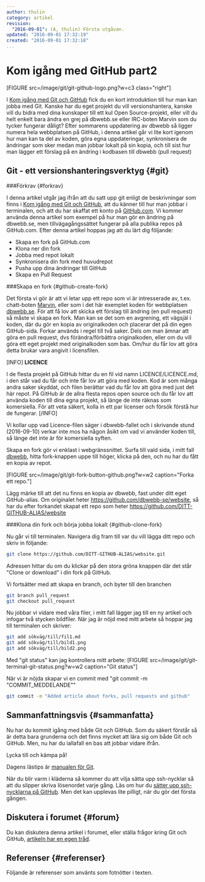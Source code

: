 ```yaml
---
author: thulin
category: artikel
revision:
  "2016-09-01": (A, thulin) Första utgåvan.
updated: "2016-09-01 17:32:19"
created: "2016-09-01 17:32:18"
...
```

Kom igång med GitHub part2
==================================

[FIGURE src=/image/git/git-github-logo.png?w=c3 class="right"]

I [Kom igång med Git och GitHub](https://dbwebb.se/kunskap/kom-igang-med-git-och-github) fick du en kort introduktion till hur man kan jobba med Git. Kanske har du eget projekt du vill versionshantera, kanske vill du bidra med dina kunskaper till ett kul Open Source-projekt, eller vill du helt enkelt bara ändra en grej på dbwebb.se eller IRC-boten Marvin som du tycker fungerar dåligt? Efter sommarens uppdatering av dbwebb så ligger numera hela webbplatsen på GitHub, i denna artikel går vi lite kort igenom hur man kan ta del av koden, göra egna uppdateringar, synkronisera de ändringar som sker medan man jobbar lokalt på sin kopia, och till sist hur man lägger ett förslag på en ändring i kodbasen till dbwebb (pull request)

<!--more-->



Git - ett versionshanteringsverktyg {#git}
--------------------------------------------------------------------


###Förkrav {#forkrav}

I denna artikel utgår jag ifrån att du satt upp git enligt de beskrivningar som finns i [Kom igång med Git och GitHub](https://dbwebb.se/kunskap/kom-igang-med-git-och-github), att du känner till hur man jobbar i terminalen, och att du har skaffat ett konto på [GitHub.com](http://github.com/). Vi kommer använda denna artikel som exempel på hur man gör en ändring på dbwebb.se, men tillvägagångssättet fungerar på alla publika repos på GitHub.com. Efter denna artikel hoppas jag att du lärt dig följande:

* Skapa en fork på GitHub.com
* Klona ner din fork
* Jobba med repot lokalt
* Synkronisera din fork med huvudrepot
* Pusha upp dina ändringar till GitHub
* Skapa en Pull Request


###Skapa en fork {#github-create-fork}

Det första vi gör är att vi letar upp ett repo som vi är intresserade av, t.ex. chatt-boten [Marvin](https://github.com/mosbth/irc2phpbb), eller som i det här exemplet koden för webbplatsen [dbwebb.se](https://github.com/dbwebb-se/website). För att få lov att skicka ett förslag till ändring (en pull request) så måste vi skapa en fork. Man kan se det som en avgrening, ett vägsjäl i koden, där du gör en kopia av originalkoden och placerar det på din egen GitHub-sida. Forkar används i regel till två saker. Dels om man ämnar att göra en pull request, dvs förändra/förbättra originalkoden, eller om du vill göra ett eget projekt med originalkoden som bas. Om/hur du får lov att göra detta brukar vara angivit i licensfilen.

[INFO]
**LICENCE**

I de flesta projekt på GitHub hittar du en fil vid namn LICENCE/LICENCE.md, i den står vad du får och inte får lov att göra med koden. Kod är som många andra saker skyddat, och filen berättar vad du får lov att göra med just det här repot. På GitHub är de allra flesta repos open source och du får lov att använda koden till dina egna projekt, så länge de inte räknas som komersiella. För att veta säkert, kolla in ett par licenser och försök förstå hur de fungerar.
[/INFO]

Vi kollar upp vad Licence-filen säger i dbwebb-fallet och i skrivande stund (2016-09-10) verkar inte mos ha någon åsikt om vad vi använder koden till, så länge det inte är för komersiella syften.

Skapa en fork gör vi enklast i webgränssnittet. Surfa till vald sida, i mitt fall [dbwebb](https://github.com/dbwebb-se/website), hitta fork-knappen uppe till höger, klicka på den, och nu har du fått en kopia av repot. 

[FIGURE src=/image/git/git-fork-button-github.png?w=w2 caption="Forka ett repo."]

Lägg märke till att det nu finns en kopia av dbwebb, fast under ditt eget GitHub-alias. Om originalet heter https://github.com/dbwebb-se/website, så har du efter forkandet skapat ett repo som heter https://github.com/DITT-GITHUB-ALIAS/website

###Klona din fork och börja jobba lokalt {#github-clone-fork}

Nu går vi till terminalen. Navigera dig fram till var du vill lägga ditt repo och skriv in följande: 

```bash
git clone https://github.com/DITT-GITHUB-ALIAS/website.git
```

Adressen hittar du om du klickar på den stora gröna knappen där det står "Clone or download" i din fork på GitHub.

Vi fortsätter med att skapa en branch, och byter till den branchen

```bash
git branch pull_request
git checkout pull_request
```

Nu jobbar vi vidare med våra filer, i mitt fall lägger jag till en ny artikel och infogar två stycken bildfiler. När jag är nöjd med mitt arbete så hoppar jag till terminalen och skriver:

```bash
git add sökväg/till/fil1.md
git add sökväg/till/bild1.png
git add sökväg/till/bild2.png
```

Med "git status" kan jag kontrollera mitt arbete:
[FIGURE src=/image/git/git-terminal-git-status.png?w=w2 caption="Git status"]


När vi är nöjda skapar vi en commit med "git commit -m "COMMIT_MEDDELANDE""

```bash
git commit -m "Added article about forks, pull requests and github"
```














Sammanfattningsvis {#sammanfatta}
--------------------------------------------------------------------

Nu har du kommit igång med både Git och GitHub. Som du säkert förstår så är detta bara grunderna och det finns mycket att lära sig om både Git och GitHub. Men, nu har du iallafall en bas att jobbar vidare ifrån. 

Lycka till och kämpa på!

Dagens lästips är [manualen för Git](http://git-scm.com/book).

När du blir varm i kläderna så kommer du att vilja sätta upp ssh-nycklar så att du slipper skriva lösenordet varje gång. Läs om hur du [sätter upp ssh-nycklarna på GitHub](https://help.github.com/articles/generating-ssh-keys). Men det kan upplevas lite pilligt, när du gör det första gången.



Diskutera i forumet {#forum}
--------------------------------------------------------------------

Du kan diskutera denna artikel i forumet, eller ställa frågor kring Git och GitHub, [artikeln har en egen tråd](f/5514).



Referenser {#referenser}
------------------------

Följande är referenser som använts som fotnötter i texten.

[^1]: [Wikipedia: Hur Git kom till](http://en.wikipedia.org/wiki/Git_%28software%29#History).
[^2]: [Stack Overflow: Push default ändras i Git 2.0](http://stackoverflow.com/questions/13148066/warning-push-default-is-unset-its-implicit-value-is-changing-in-git-2-0).
[^3]: [Git error Windows 1.8.5, "could not read Username for https:"](https://github.com/swcarpentry/bc/issues/234).

